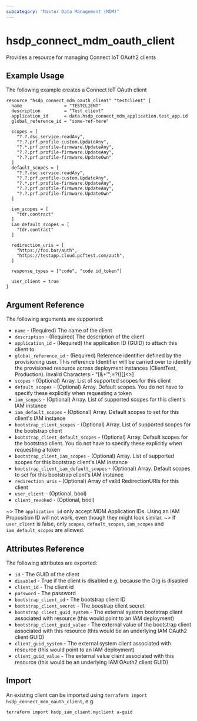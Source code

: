 ```yaml
---
subcategory: "Master Data Management (MDM)"
---
```


# hsdp_connect_mdm_oauth_client

Provides a resource for managing Connect IoT OAuth2 clients

## Example Usage

The following example creates a Connect IoT OAuth client

```hcl
resource "hsdp_connect_mdm_oauth_client" "testclient" {
  name                = "TESTCLIENT"
  description         = "Test client"
  application_id      = data.hsdp_connect_mdm_application.test_app.id
  global_reference_id = "some-ref-here"

  scopes = [
    "?.?.dsc.service.readAny",
    "?.?.prf.profile-custom.UpdateAny",
    "?.*.prf.profile-firmware.UpdateAny",
    "?.?.prf.profile-firmware.UpdateAny",
    "?.?.prf.profile-firmware.UpdateOwn"
  ]
  default_scopes = [
    "?.?.dsc.service.readAny",
    "?.?.prf.profile-custom.UpdateAny",
    "?.*.prf.profile-firmware.UpdateAny",
    "?.?.prf.profile-firmware.UpdateAny",
    "?.?.prf.profile-firmware.UpdateOwn"
  ]

  iam_scopes = [
    "tdr.contract"
  ]
  iam_default_scopes = [
    "tdr.contract"
  ]
  
  redirection_uris = [
    "https://foo.bar/auth",
    "https://testapp.cloud.pcftest.com/auth",
  ]

  response_types = ["code", "code id_token"]
  
  user_client = true
}
```

## Argument Reference

The following arguments are supported:

* `name` - (Required) The name of the client
* `description` - (Required) The description of the client
* `application_id` - (Required) the application ID (GUID) to attach this client to
* `global_reference_id` - (Required) Reference identifier defined by the provisioning user. This reference Identifier will be carried over to identify the provisioned resource across deployment instances (ClientTest, Production). Invalid Characters:- "[&+’";=?()\[\]<>]
* `scopes` - (Optional) Array. List of supported scopes for this client
* `default_scopes` - (Optional) Array. Default scopes. You do not have to specify these explicitly when requesting a token
* `iam_scopes` - (Optional) Array. List of supported scopes for this client's IAM instance
* `iam_default_scopes` - (Optional) Array. Default scopes to set for this client's IAM instance
* `bootstrap_client_scopes` - (Optional) Array. List of supported scopes for the bootstrap client
* `bootstrap_client_default_scopes` - (Optional) Array. Default scopes for the bootstrap client. You do not have to specify these explicitly when requesting a token
* `bootstrap_client_iam_scopes` - (Optional) Array. List of supported scopes for this bootstrap client's IAM instance
* `bootstrap_client_iam_default_scopes` - (Optional) Array. Default scopes to set for this bootstrap client's IAM instance
* `redirection_uris` - (Optional) Array of valid RedirectionURIs for this client
* `user_client` - (Optional, bool)
* `client_revoked` - (Optional, bool)

~> The `application_id` only accept MDM Application IDs. Using an IAM Proposition ID will not work, even though they might look similar.
~> If `user_client` is false, only `scopes`, `default_scopes`, `iam_scopes` and `iam_default_scopes` are allowed.

## Attributes Reference

The following attributes are exported:

* `id` - The GUID of the client
* `disabled` - True if the client is disabled e.g. because the Org is disabled
* `client_id` -  The client id
* `password` - The password
* `bootstrap_client_id` - The bootstrap client ID
* `bootstrap_client_secret` - The boostrap client secret
* `bootstrap_client_guid_system` - The external system bootstrap client associated with resource (this would point to an IAM deployment)
* `bootstrap_client_guid_value` - The external value of the bootstrap client associated with this resource (this would be an underlying IAM OAuth2 client GUID)
* `client_guid_system` - The external system client associated with resource (this would point to an IAM deployment)
* `client_guid_value` - The external value client associated with this resource (this would be an underlying IAM OAuth2 client GUID)

## Import

An existing client can be imported using `terraform import hsdp_connect_mdm_oauth_client`, e.g.

```shell
terraform import hsdp_iam_client.myclient a-guid
```
